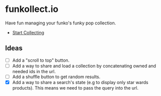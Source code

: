 # funkollect.io

Have fun managing your funko's funky pop collection.

* [Start Collecting](http://funkollect.io)

## Ideas

* [ ] Add a "scroll to top" button.
* [ ] Add a way to share and load a collection by concatenating owned and needed ids in the url.
* [ ] Add a shuffle button to get random results.
* [x] Add a way to share a search's state (e.g to display only star wards products). This means we need to pass the query into the url.